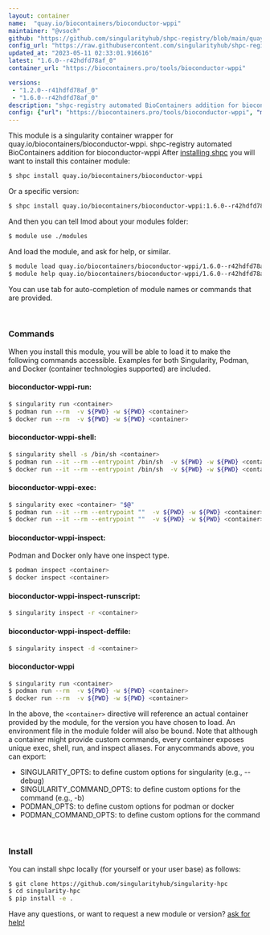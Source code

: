 ```yaml
---
layout: container
name:  "quay.io/biocontainers/bioconductor-wppi"
maintainer: "@vsoch"
github: "https://github.com/singularityhub/shpc-registry/blob/main/quay.io/biocontainers/bioconductor-wppi/container.yaml"
config_url: "https://raw.githubusercontent.com/singularityhub/shpc-registry/main/quay.io/biocontainers/bioconductor-wppi/container.yaml"
updated_at: "2023-05-11 02:33:01.916616"
latest: "1.6.0--r42hdfd78af_0"
container_url: "https://biocontainers.pro/tools/bioconductor-wppi"

versions:
 - "1.2.0--r41hdfd78af_0"
 - "1.6.0--r42hdfd78af_0"
description: "shpc-registry automated BioContainers addition for bioconductor-wppi"
config: {"url": "https://biocontainers.pro/tools/bioconductor-wppi", "maintainer": "@vsoch", "description": "shpc-registry automated BioContainers addition for bioconductor-wppi", "latest": {"1.6.0--r42hdfd78af_0": "sha256:158108464c0799d8b1b361cde151109c0e7c6c6509a8a9dd823369e62438d573"}, "tags": {"1.2.0--r41hdfd78af_0": "sha256:77dd5c3c251ed6890643aa7351c69a856b1d1645556b0394b4c0df2b3fb3733d", "1.6.0--r42hdfd78af_0": "sha256:158108464c0799d8b1b361cde151109c0e7c6c6509a8a9dd823369e62438d573"}, "docker": "quay.io/biocontainers/bioconductor-wppi"}
---
```


This module is a singularity container wrapper for quay.io/biocontainers/bioconductor-wppi.
shpc-registry automated BioContainers addition for bioconductor-wppi
After [installing shpc](#install) you will want to install this container module:


```bash
$ shpc install quay.io/biocontainers/bioconductor-wppi
```

Or a specific version:

```bash
$ shpc install quay.io/biocontainers/bioconductor-wppi:1.6.0--r42hdfd78af_0
```

And then you can tell lmod about your modules folder:

```bash
$ module use ./modules
```

And load the module, and ask for help, or similar.

```bash
$ module load quay.io/biocontainers/bioconductor-wppi/1.6.0--r42hdfd78af_0
$ module help quay.io/biocontainers/bioconductor-wppi/1.6.0--r42hdfd78af_0
```

You can use tab for auto-completion of module names or commands that are provided.

<br>

### Commands

When you install this module, you will be able to load it to make the following commands accessible.
Examples for both Singularity, Podman, and Docker (container technologies supported) are included.

#### bioconductor-wppi-run:

```bash
$ singularity run <container>
$ podman run --rm  -v ${PWD} -w ${PWD} <container>
$ docker run --rm  -v ${PWD} -w ${PWD} <container>
```

#### bioconductor-wppi-shell:

```bash
$ singularity shell -s /bin/sh <container>
$ podman run --it --rm --entrypoint /bin/sh  -v ${PWD} -w ${PWD} <container>
$ docker run --it --rm --entrypoint /bin/sh  -v ${PWD} -w ${PWD} <container>
```

#### bioconductor-wppi-exec:

```bash
$ singularity exec <container> "$@"
$ podman run --it --rm --entrypoint ""  -v ${PWD} -w ${PWD} <container> "$@"
$ docker run --it --rm --entrypoint ""  -v ${PWD} -w ${PWD} <container> "$@"
```

#### bioconductor-wppi-inspect:

Podman and Docker only have one inspect type.

```bash
$ podman inspect <container>
$ docker inspect <container>
```

#### bioconductor-wppi-inspect-runscript:

```bash
$ singularity inspect -r <container>
```

#### bioconductor-wppi-inspect-deffile:

```bash
$ singularity inspect -d <container>
```



#### bioconductor-wppi

```bash
$ singularity run <container>
$ podman run --rm  -v ${PWD} -w ${PWD} <container>
$ docker run --rm  -v ${PWD} -w ${PWD} <container>
```


In the above, the `<container>` directive will reference an actual container provided
by the module, for the version you have chosen to load. An environment file in the
module folder will also be bound. Note that although a container
might provide custom commands, every container exposes unique exec, shell, run, and
inspect aliases. For anycommands above, you can export:

 - SINGULARITY_OPTS: to define custom options for singularity (e.g., --debug)
 - SINGULARITY_COMMAND_OPTS: to define custom options for the command (e.g., -b)
 - PODMAN_OPTS: to define custom options for podman or docker
 - PODMAN_COMMAND_OPTS: to define custom options for the command

<br>

### Install

You can install shpc locally (for yourself or your user base) as follows:

```bash
$ git clone https://github.com/singularityhub/singularity-hpc
$ cd singularity-hpc
$ pip install -e .
```

Have any questions, or want to request a new module or version? [ask for help!](https://github.com/singularityhub/singularity-hpc/issues)